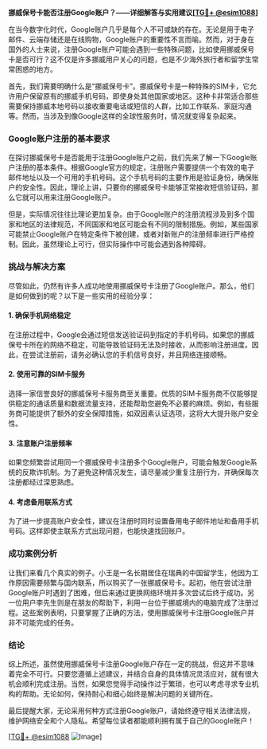 **挪威保号卡能否注册Google账户？——详细解答与实用建议[[TG💪+ @esim1088](https://t.me/s/esim1088)]**

在当今数字化时代，Google账户几乎是每个人不可或缺的存在。无论是用于电子邮件、云端存储还是在线购物，Google账户的重要性不言而喻。然而，对于身在国外的人士来说，注册Google账户可能会遇到一些特殊问题，比如使用挪威保号卡是否可行？这不仅是许多挪威用户关心的问题，也是不少海外旅行者和留学生常常困惑的地方。

首先，我们需要明确什么是“挪威保号卡”。挪威保号卡是一种特殊的SIM卡，它允许用户保留原有的挪威手机号码，即使身处其他国家或地区。这种卡非常适合那些需要保持挪威本地号码以接收重要电话或短信的人群，比如工作联系、家庭沟通等。然而，当涉及到像Google这样的全球性服务时，情况就变得复杂起来。

### Google账户注册的基本要求

在探讨挪威保号卡是否能用于注册Google账户之前，我们先来了解一下Google账户注册的基本条件。根据Google官方的规定，注册账户需要提供一个有效的电子邮件地址以及一个可用的手机号码。这个手机号码的主要作用是验证身份，确保账户的安全性。因此，理论上讲，只要你的挪威保号卡能够正常接收短信验证码，那么它就可以用来注册Google账户。

但是，实际情况往往比理论更加复杂。由于Google账户的注册流程涉及到多个国家和地区的法律规范，不同国家和地区可能会有不同的限制措施。例如，某些国家可能禁止Google账户在特定条件下被创建，或者对新账户的注册频率进行严格控制。因此，虽然理论上可行，但实际操作中可能会遇到各种障碍。

### 挑战与解决方案

尽管如此，仍然有许多人成功地使用挪威保号卡注册了Google账户。那么，他们是如何做到的呢？以下是一些实用的经验分享：

#### 1. 确保手机网络稳定
在注册过程中，Google会通过短信发送验证码到指定的手机号码。如果您的挪威保号卡所在的网络不稳定，可能导致验证码无法及时接收，从而影响注册进度。因此，在尝试注册前，请务必确认您的手机信号良好，并且网络连接顺畅。

#### 2. 使用可靠的SIM卡服务
选择一家信誉良好的挪威保号卡服务商至关重要。优质的SIM卡服务商不仅能够提供稳定的通话质量和数据流量支持，还能帮助您避免不必要的麻烦。例如，有些服务商可能提供了额外的安全保障措施，如双因素认证选项，这将大大提升账户安全性。

#### 3. 注意账户注册频率
如果您频繁尝试用同一个挪威保号卡注册多个Google账户，可能会触发Google系统的反欺诈机制。为了避免这种情况发生，请尽量减少重复注册行为，并确保每次注册都经过深思熟虑。

#### 4. 考虑备用联系方式
为了进一步提高账户安全性，建议在注册时同时设置备用电子邮件地址和备用手机号码。这样即使主联系方式出现问题，也能快速找回账户。

### 成功案例分析

让我们来看几个真实的例子。小王是一名长期居住在瑞典的中国留学生，他因为工作原因需要频繁与国内联系，所以购买了一张挪威保号卡。起初，他在尝试注册Google账户时遇到了困难，但后来通过更换网络环境并多次尝试后终于成功。另一位用户李先生则是在朋友的帮助下，利用一台位于挪威境内的电脑完成了注册过程。这些案例表明，只要掌握了正确的方法，使用挪威保号卡注册Google账户并非不可能完成的任务。

### 结论

综上所述，虽然使用挪威保号卡注册Google账户存在一定的挑战，但这并不意味着完全不可行。只要您遵循上述建议，并结合自身的具体情况灵活应对，就有很大机会顺利完成注册。当然，如果您觉得手动操作过于繁琐，也可以考虑寻求专业机构的帮助。无论如何，保持耐心和细心始终是解决问题的关键所在。

最后提醒大家，无论采用何种方式注册Google账户，请始终遵守相关法律法规，维护网络安全和个人隐私。希望每位读者都能顺利拥有属于自己的Google账户！

[[TG💪+ @esim1088](https://t.me/s/esim1088) ![Image](https://i.postimg.cc/4NQfJmqS/Snipaste-2025-05-13-00-14-12.png)]